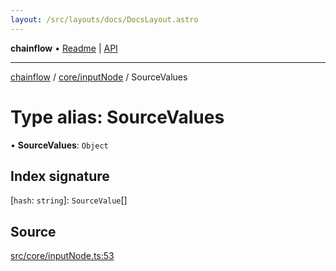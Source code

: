 ```yaml
---
layout: /src/layouts/docs/DocsLayout.astro
---
```


**chainflow** • [Readme](/docs/README) \| [API](/docs/modules)

***

[chainflow](/docs/README) / [core/inputNode](/docs/core/inputNode/README) / SourceValues

# Type alias: SourceValues

• **SourceValues**: `Object`

## Index signature

 \[`hash`: `string`\]: `SourceValue`[]

## Source

[src/core/inputNode.ts:53](https://github.com/edwinlzs/chainflow/blob/99ff659/src/core/inputNode.ts#L53)
